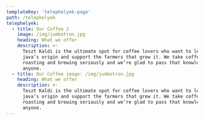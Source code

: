 ```yaml
---
templateKey: 'telephelyek-page'
path: /telephelyek
telephelyek:
  - title: Our Coffee 2
    image: /img/jumbotron.jpg
    heading: What we offer
    description: >-
      Teszt Kaldi is the ultimate spot for coffee lovers who want to learn about their
      java’s origin and support the farmers that grew it. We take coffee production,
      roasting and brewing seriously and we’re glad to pass that knowledge to
      anyone.
  - title: Our Coffee image: /img/jumbotron.jpg
    heading: What we offer
    description: >-
      Teszt Kaldi is the ultimate spot for coffee lovers who want to learn about their
      java’s origin and support the farmers that grew it. We take coffee production,
      roasting and brewing seriously and we’re glad to pass that knowledge to
      anyone.
---
```

